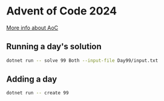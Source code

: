 # Advent of Code 2024

[More info about AoC](https://adventofcode.com)

## Running a day's solution

```bash
dotnet run -- solve 99 Both --input-file Day99/input.txt
```

## Adding a day

```bash
dotnet run -- create 99
```